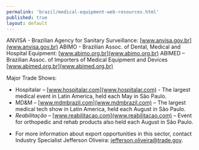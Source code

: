```yaml
--- 
permalink: 'brazil/medical-equipment-web-resources.html' 
published: true 
layout: default
---
```

ANVISA - Brazilian Agency for Sanitary Surveillance: [www.anvisa.gov.br](www.anvisa.gov.br) 
ABIMO - Brazilian Assoc. of Dental, Medical and Hospital Equipment: [www.abimo.org.br](www.abimo.org.br) 
ABIMED – Brazilian Assoc. of Importers of Medical Equipment and Devices [www.abimed.org.br](www.abimed.org.br)

Major Trade Shows:

- Hospitalar – [www.hospitalar.com](www.hospitalar.com) - The largest medical event in Latin America, held each May in São Paulo.
- MD&M – [www.mdmbrazil.com](www.mdmbrazil.com) – The largest medical tech show in Latin America, held each August in São Paulo.
- _Reabilitação_ – [www.reabilitacao.com](www.reabilitacao.com) – Event for orthopedic and rehab products also held each August in São Paulo.

* For more information about export opportunities in this sector, contact Industry Specialist Jefferson Oliveira: [jefferson.oliveira@trade.gov](mailto:jefferson.oliveira@trade.gov).
